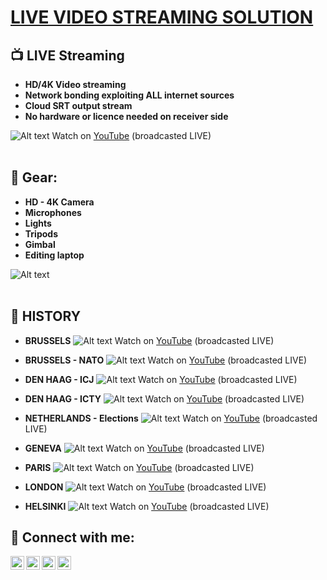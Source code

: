 <h1><a href="https://github.com/joshmadakor1">LIVE VIDEO STREAMING SOLUTION </a></h1>

<h2>📺 LIVE Streaming</h2>

- <b>HD/4K Video streaming</b>
- <b>Network bonding exploiting ALL internet sources</b>
- <b>Cloud SRT output stream</b>
- <b>No hardware or licence needed on receiver side</b>

![Alt text](docs/assets/img_LIVE_Brussels.jpg)
Watch on [YouTube](https://youtu.be/Sh-Ph9UGPkQ?si=fGl9ljxeo9nmeVBb)  (broadcasted LIVE)
<br>
<br>

<h2>🎥 Gear:</h2>

- <b>HD - 4K Camera</b>
- <b>Microphones</b>
- <b>Lights</b>
- <b>Tripods</b>
- <b>Gimbal</b>
- <b>Editing laptop</b>

![Alt text](docs/assets/img_Gear_Council.jpg)
<br>
<br>

<h2>📌 HISTORY</h2>

- <b>BRUSSELS</b>
![Alt text](docs/assets/img_LIVE_Council.jpg)
Watch on [YouTube](https://youtu.be/4uD4bHKh198?si=_me-Jo55I0DaQ2L9)  (broadcasted LIVE)

- <b>BRUSSELS - NATO</b> 
![Alt text](docs/assets/img_LIVE_NATO.jpg)
Watch on [YouTube](https://youtu.be/obw3CY4e0yI?si=teJ5uBVpPxCFyXq0)  (broadcasted LIVE)

- <b>DEN HAAG - ICJ</b>
![Alt text](docs/assets/img_LIVE_dhICJ.jpg)
Watch on [YouTube](https://youtu.be/64ikfIbGwfg?si=VnXjn6_ZoqBRam56)  (broadcasted LIVE)

- <b>DEN HAAG - ICTY</b>
![Alt text](docs/assets/img_LIVE_dhICTY.jpg)
Watch on [YouTube](https://youtu.be/zYz-J1lPFPk?si=GLANoK9G3SMoFWzq)  (broadcasted LIVE)

- <b>NETHERLANDS - Elections</b>
![Alt text](docs/assets/img_LIVE_Elections.jpg)
Watch on [YouTube](https://youtu.be/CdtyEMs3Juc?si=qLzRmtcvPvjfQN9R)  (broadcasted LIVE)

- <b>GENEVA</b>
![Alt text](docs/assets/img_LIVE_Geneve.jpg)
Watch on [YouTube](https://youtu.be/tSJjb3NIrl8?si=Lf7iJiw12YCu3jm2)  (broadcasted LIVE)

- <b>PARIS</b>
![Alt text](docs/assets/img_LIVE_Paris.jpg)
Watch on [YouTube](https://youtu.be/XsW89voWHKw?si=PBs6hKPhysdyA61K)  (broadcasted LIVE)

- <b>LONDON</b>
![Alt text](docs/assets/img_LIVE_London.jpg)
Watch on [YouTube](https://youtu.be/u0NS8oheQzk?si=3Obj05R27p4ZQD1f)  (broadcasted LIVE)

- <b>HELSINKI</b>
![Alt text](docs/assets/img_LIVE_Helsinki.jpg)
Watch on [YouTube](https://youtu.be/Kn2N1AbHecE?si=07vkaDSirocsxB-7)  (broadcasted LIVE)

<h2> 🤳 Connect with me:</h2>

[<img align="left" alt="JoshMadakor | YouTube" width="22px" src="https://cdn.jsdelivr.net/npm/simple-icons@v3/icons/youtube.svg" />][youtube]
[<img align="left" alt="JoshMadakor | Twitter" width="22px" src="https://cdn.jsdelivr.net/npm/simple-icons@v3/icons/twitter.svg" />][twitter]
[<img align="left" alt="JoshMadakor | LinkedIn" width="22px" src="https://cdn.jsdelivr.net/npm/simple-icons@v3/icons/linkedin.svg" />][linkedin]
[<img align="left" alt="JoshMadakor | Instagram" width="22px" src="https://cdn.jsdelivr.net/npm/simple-icons@v3/icons/instagram.svg" />][instagram]

[twitter]: https://twitter.com/joshmadakor
[youtube]: https://www.youtube.com/c/joshmadakor
[instagram]: https://www.instagram.com/joshmadakor/
[linkedin]: https://linkedin.com/in/joshmadakor

<!--
**joshmadakor1/joshmadakor1** is a ✨ _special_ ✨ repository because its `README.md` (this file) appears on your GitHub profile.

Here are some ideas to get you started:

- 🔭 I’m currently working on ...
- 🌱 I’m currently learning ...
- 👯 I’m looking to collaborate on ...
- 🤔 I’m looking for help with ...
- 💬 Ask me about ...
- 📫 How to reach me: ...
- 😄 Pronouns: ...
- ⚡ Fun fact: ...
-->


<br>
